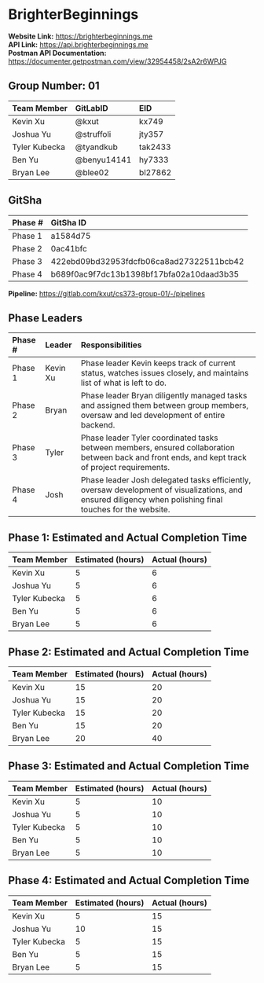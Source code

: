 # BrighterBeginnings
**Website Link:** https://brighterbeginnings.me   
**API Link:** https://api.brighterbeginnings.me    
**Postman API Documentation:** https://documenter.getpostman.com/view/32954458/2sA2r6WPJG  

## Group Number:  01
| Team Member | GitLabID    | EID         |
| :---------- | :---------- | :---------- |
| Kevin Xu | @kxut | kx749 |
| Joshua Yu | @struffoli | jty357 |
| Tyler Kubecka | @tyandkub | tak2433 |
| Ben Yu | @benyu14141 | hy7333 |
| Bryan Lee | @blee02 | bl27862 |  

## GitSha
| Phase # | GitSha ID|
| :------ | :----- |
| Phase 1 | a1584d75 |
| Phase 2 | 0ac41bfc |
| Phase 3| 422ebd09bd32953fdcfb06ca8ad27322511bcb42 |
| Phase 4 | b689f0ac9f7dc13b1398bf17bfa02a10daad3b35 |

**Pipeline:** https://gitlab.com/kxut/cs373-group-01/-/pipelines

## Phase Leaders
| Phase # | Leader | Responsibilities |
| :------ | :----- | :----- |
| Phase 1 | Kevin Xu | Phase leader Kevin keeps track of current status, watches issues closely, and maintains list of what is left to do. |
| Phase 2 | Bryan | Phase leader Bryan diligently managed tasks and assigned them between group members, oversaw and led development of entire backend. |
| Phase 3| Tyler | Phase leader Tyler coordinated tasks between members, ensured collaboration between back and front ends, and kept track of project requirements. |
| Phase 4 | Josh | Phase leader Josh delegated tasks efficiently, oversaw development of visualizations, and ensured diligency when polishing final touches for the website.

## Phase 1: Estimated and Actual Completion Time
| Team Member | Estimated (hours) | Actual (hours) |
| :---------- | :---------- | :---------- |
| Kevin Xu | 5 | 6 |
| Joshua Yu | 5 | 6 |
| Tyler Kubecka | 5 | 6 |
| Ben Yu | 5 | 6 |
| Bryan Lee | 5 | 6 |  

## Phase 2: Estimated and Actual Completion Time
| Team Member | Estimated (hours) | Actual (hours) |
| :---------- | :---------- | :---------- |
| Kevin Xu | 15 | 20 |
| Joshua Yu | 15 | 20 |
| Tyler Kubecka | 15 | 20 |
| Ben Yu | 15 | 20 |
| Bryan Lee | 20 |40 |  

## Phase 3: Estimated and Actual Completion Time
| Team Member | Estimated (hours) | Actual (hours) |
| :---------- | :---------- | :---------- |
| Kevin Xu | 5 | 10 |
| Joshua Yu | 5 | 10 |
| Tyler Kubecka | 5 | 10 |
| Ben Yu | 5 | 10 |
| Bryan Lee | 5 | 10 |  

## Phase 4: Estimated and Actual Completion Time
| Team Member | Estimated (hours) | Actual (hours) |
| :---------- | :---------- | :---------- |
| Kevin Xu | 5 | 15 |
| Joshua Yu | 10 | 15 |
| Tyler Kubecka | 5 | 15 |
| Ben Yu | 5 | 15 |
| Bryan Lee | 5 | 15 |  
